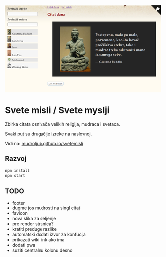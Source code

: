 [![](screen.png)](https://mudroljub.github.io/svetemisli)

# Svete misli / Svete myslji

Zbirka citata osnivača velikih religija, mudraca i svetaca.

Svaki put su drugačije izreke na naslovnoj.

Vidi na: [mudroljub.github.io/svetemisli](https://mudroljub.github.io/svetemisli)

## Razvoj

```
npm install
npm start
```

## TODO

- footer
- dugme jos mudrosti na singl citat
- favicon
- nova slika za deljenje
- pre render stranica?
- kratiti preduge razlike
- automatski dodati izvor za konfucija
- prikazati wiki link ako ima
- dodati pwa
- suziti centralnu kolonu desno
